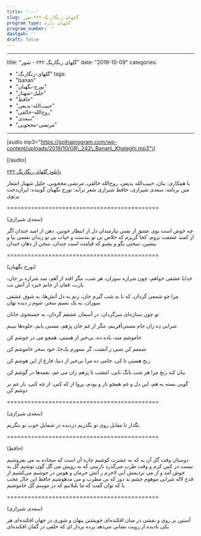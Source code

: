 ```yaml
---
title: '---'
slug: گلهای-رنگارنگ-۲۴۲-شور
program_type: گلهای تازه
program_number: ''
dastgah: ''
draft: false
---
```


---
title: "گلهای رنگارنگ ۲۴۲ - شور"
date: "2019-10-09"
categories: 
  - "گلهای-رنگارنگ"
tags: 
  - "banan"
  - "تورج-نگهبان"
  - "جلیل-شهناز"
  - "حافظ"
  - "حبیب‌الله-بدیعی"
  - "روح‌الله-خالقی"
  - "سعدی"
  - "مرتضی-محجوبی"
---

\[audio mp3="https://golhaprogram.com/wp-content/uploads/2019/10/GR\_242\_Banan\_Khaleghi.mp3"\]

\[/audio\]

[دانلود گلهای رنگارنگ ۲۴۲](https://golhaprogram.com/wp-content/uploads/2019/10/GR_242_Banan_Khaleghi.mp3)

با همکاری: بنان، حبیب‌الله بدیعی، روح‌الله خالقی، مرتضی محجوبی، جلیل شهناز اشعار متن برنامه: سعدی شیرازی، حافظ شیرازی شعر ترانه: تورج نگهبان گوینده: ایران‌دخت پرتوی

\============================================

(سعدی شیرازی)

چه خوش است بوی عشق از نفس نیازمندان دل از انتظار خونین، دهن از امید خندان اگر از کمند عشقت بروم، کجا گریزم که خلاص بی تو بندست و حیات بی تو زندان نفسی بیا و بنشین، سخنی بگو و بشنو که قیامت است چندان، سخن از دهان خندان

\============================================

(تورج نگهبان)

خدایا عشقی خواهم، چون شراره سوزان، هر شب، مگر افتد از آهم، صد شراره بر جان، یارب، فغان از جانم خیزد از آتش تب

مرا چو شمعی گردان، که تا به شب گیرم جان، زنم به دل آتش‌ها، به شوق عشقی سوزان، به یک نسیم سحر، شوم ز دیده نهان

تو چون ستاره‌ای سرگردان، در آسمان عشقم گردان، به جستجوی جانان

شرابی دِه زان جام مستی‌آفرینم، مگر از غم جان بِرَهم، مستی یابم، جلوه‌ها ببینم

خاموشم منه، باده ده، بی‌خبر از هستی، همچو می در جوشم کن

شمعم کن شبی ز آتشت، گر نسوزم یک‌جا، خود سحر خاموشم کن

رنج هستی تا کی، جامی ده مرا بی‌خبر از دنیا، فارغ از این هوشم کن

بیان کند رنج مرا هر شب بانگ نایی، امشب تا بِرَهم زان می غم، نغمه‌ها در گوشم کن

گویی بسته به هم، این دل و غم همچو تار و پودم، پروا از که کنی، از چه کنی، بار غم بر دوشم کن

\============================================

(سعدی شیرازی)

بگذار تا مقابل روی تو بگذریم دزدیده در شمایل خوب تو بنگریم

\============================================

(حافظ)

دوستان وقت گل آن به که به عشرت کوشیم چاره آن است که سجاده به می بفروشیم نیست در کس کرم و وقت طرب می‌گذرد نازنینی که به رویش می گل گون نوشیم گل به جوش آمد و از می نزدیمش آبی لاجرم ز آتش حرمان و هوس در جوشیم می‌کشیم از قدح لاله شرابی موهوم چشم بد دور که بی مطرب و می مدهوشیم حافظ این حال عجب با که توان گفت که ما بلبلانیم که در موسم گل خاموشیم

\============================================

(سعدی شیرازی)

آستین بر روی و نقشی در میان افکنده‌ای خویشتن پنهان و شوری در جهان افکنده‌ای هر یکی نادیده از رویت نشانی می‌دهد پرده بردار ای که خلقی در گمان افکنده‌ای
